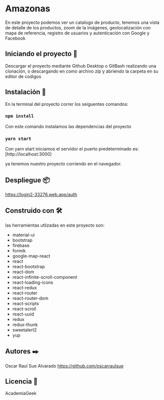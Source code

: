 # Amazonas 

En este proyecto podemos ver un catalogo de producto, tenemos una vista de detalle de los productos, zoom de la imágenes, geolocalización con mapa de referencia, registro de usuarios y autenticación con Google y Facebook

## Iniciando el proyecto  🚀

Descargar el proyecto mediante Github Desktop o GitBash realizando una clonación, o descargando
en como archivo zip y abriendo la carpeta en su editor de codigos


## Instalación 🔧

En la terminal del proyecto correr los seiguentes comandos:

### `npm install`

Con este comando instalamos las dependencias del proyecto

### `yarn start`

Con yarn start iniciamos el servidor el puerto predeterminado es:
[http://localhost:3000]

ya tenemos nuestro proyecto corriendo en el navegador.

## Despliegue 📦

https://login2-33276.web.app/auth

## Construido con 🛠️

las herramientas utlizadas en este proyecto son:

- material-ui
- bootstrap
- firebase
- formik
- google-map-react
- react
- react-bootstrap
- react-dom
- react-infinite-scroll-component
- react-loading-icons
- react-redux
- react-router
- react-router-dom
- react-scripts
- react-scroll
- react-uuid
- redux
- redux-thunk
- sweetalert2
- yup

## Autores ✒️

Oscar Raul Sue Alvarado
https://github.com/oscarraulsue

## Licencia 📄

AcademiaGeek